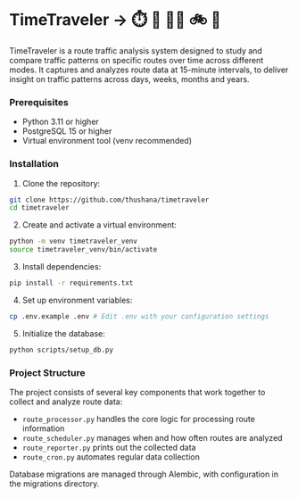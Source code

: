# TimeTraveler → ⏱️ 🚗 🚶‍♂️ 🚲 🚌 

TimeTraveler is a route traffic analysis system designed to study and compare traffic patterns on specific routes over time across different modes. It captures and analyzes route data at 15-minute intervals, to deliver insight on traffic patterns across days, weeks, months and years.

### Prerequisites

- Python 3.11 or higher
- PostgreSQL 15 or higher
- Virtual environment tool (venv recommended)

### Installation

1. Clone the repository:
```bash
git clone https://github.com/thushana/timetraveler
cd timetraveler
```

2. Create and activate a virtual environment:
```bash
python -m venv timetraveler_venv
source timetraveler_venv/bin/activate
```

3. Install dependencies:
```bash
pip install -r requirements.txt
```

4. Set up environment variables:
```bash
cp .env.example .env # Edit .env with your configuration settings
```

5. Initialize the database:
```bash
python scripts/setup_db.py
```

### Project Structure
The project consists of several key components that work together to collect and analyze route data:
- ```route_processor.py``` handles the core logic for processing route information
- ```route_scheduler.py``` manages when and how often routes are analyzed
- ```route_reporter.py``` prints out the collected data
- ```route_cron.py``` automates regular data collection

Database migrations are managed through Alembic, with configuration in the migrations directory.